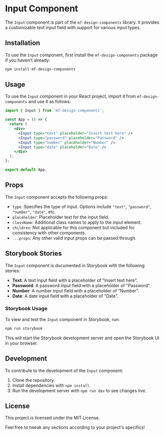 # Input Component

The `Input` component is part of the `mf-design-components` library. It provides a customizable text input field with support for various input types.

## Installation

To use the `Input` component, first install the `mf-design-components` package if you haven't already:

```bash
npm install mf-design-components
```

## Usage

To use the `Input` component in your React project, import it from `mf-design-components` and use it as follows:

```jsx
import { Input } from 'mf-design-components';

const App = () => {
  return (
    <div>
      <Input type="text" placeholder="Insert text here" />
      <Input type="password" placeholder="Password" />
      <Input type="number" placeholder="Number" />
      <Input type="date" placeholder="Date" />
    </div>
  );
};

export default App;
```

## Props

The `Input` component accepts the following props:

- `type`: Specifies the type of input. Options include `"text"`, `"password"`, `"number"`, `"date"`, etc.
- `placeholder`: Placeholder text for the input field.
- `className`: Additional class names to apply to the input element.
- `children`: Not applicable for this component but included for consistency with other components.
- `...props`: Any other valid input props can be passed through.

## Storybook Stories

The `Input` component is documented in Storybook with the following stories:

- **Text**: A text input field with a placeholder of "Insert text here".
- **Password**: A password input field with a placeholder of "Password".
- **Number**: A number input field with a placeholder of "Number".
- **Date**: A date input field with a placeholder of "Date".

### Storybook Usage

To view and test the `Input` component in Storybook, run:

```bash
npm run storybook
```

This will start the Storybook development server and open the Storybook UI in your browser.

## Development

To contribute to the development of the `Input` component:

1. Clone the repository.
2. Install dependencies with `npm install`.
3. Run the development server with `npm run dev` to see changes live.

## License

This project is licensed under the MIT License.

Feel free to tweak any sections according to your project's specifics!
